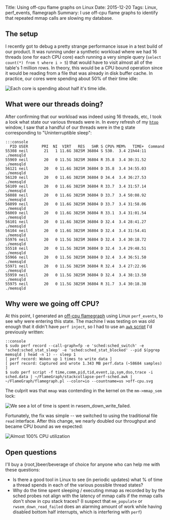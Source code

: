 Title: Using off-cpu flame graphs on Linux
Date: 2015-12-20
Tags: Linux, perf_events, flamegraph
Summary: I use off-cpu flame graphs to identify that repeated mmap calls are slowing my database.

## The setup

I recently got to debug a pretty strange performance issue in a test build
of our product. It was running under a synthetic workload where we had 16
threads (one for each CPU core) each running a very simple query
(`select count(*) from t where i > 5`) that would have to visit almost all of
the table's 1 million rows. In theory, this would be a CPU bound operation
since it would be reading from a file that was already in disk buffer cache.
In practice, our cores were spending about 50% of their time idle:

![Each core is spending about half it's time idle.](|filename|/images/low_cpu_usage.png "Each core is spending about half it's time idle.")

## What were our threads doing?

After confirming that our workload was indeed using 16 threads, etc, I took a
look what state our various threads were in. In every refresh of my
[`htop`](http://hisham.hm/htop/) window, I saw that a handful of our threads
were in the
[`D`](http://blog.kevac.org/2013/02/uninterruptible-sleep-d-state.html)
state corresponding to "Uninterruptible sleep":

    :::console
      PID USER      PRI  NI  VIRT   RES   SHR S CPU% MEM%   TIME+  Command
    55308 neil       21   1 11.6G 3825M 36804 S 530.  3.4 21h44:11 ./memsqld
    55969 neil       20   0 11.5G 3825M 36804 R 35.8  3.4 30:31.52 ./memsqld
    56121 neil       20   0 11.6G 3825M 36804 D 35.8  3.4 34:55.03 ./memsqld
    56120 neil       20   0 11.6G 3825M 36804 D 34.4  3.4 36:27.53 ./memsqld
    56109 neil       20   0 11.6G 3825M 36804 R 33.7  3.4 31:57.14 ./memsqld
    56088 neil       20   0 11.6G 3825M 36804 D 33.7  3.4 50:08.92 ./memsqld
    56099 neil       20   0 11.6G 3825M 36804 D 33.7  3.4 31:58.06 ./memsqld
    56069 neil       20   0 11.6G 3825M 36804 R 33.1  3.4 31:01.54 ./memsqld
    56101 neil       20   0 11.6G 3825M 36804 D 32.4  3.4 28:41.27 ./memsqld
    56104 neil       20   0 11.6G 3825M 36804 D 32.4  3.4 31:54.41 ./memsqld
    55976 neil       20   0 11.5G 3825M 36804 D 32.4  3.4 30:18.72 ./memsqld
    55518 neil       20   0 11.5G 3825M 36804 D 32.4  3.4 29:48.51 ./memsqld
    55966 neil       20   0 11.5G 3825M 36804 D 32.4  3.4 36:51.50 ./memsqld
    55971 neil       20   0 11.5G 3825M 36804 R 32.4  3.4 27:22.96 ./memsqld
    55959 neil       20   0 11.5G 3825M 36804 D 32.4  3.4 38:13.50 ./memsqld
    55975 neil       20   0 11.5G 3825M 36804 R 31.7  3.4 30:18.38 ./memsqld

## Why were we going off CPU?

At this point, I generated an
[off-cpu flamegraph](http://www.brendangregg.com/blog/2015-02-26/linux-perf-off-cpu-flame-graph.html)
using Linux `perf_events`, to see why were entering this state. The machine I
was testing on was old enough that it didn't have `perf inject`, so I had to 
use an
[`awk` script](https://github.com/awreece/FlameGraph/blob/6f3e75f10923d1f97e4b2b0a40d8ec3c9d063974/stackcollapse-perf-sched.awk)
I'd previously written:

    ::console
    $ sudo perf record --call-graph=fp -e 'sched:sched_switch' -e 'sched:sched_stat_sleep' -e 'sched:sched_stat_blocked' --pid $(pgrep memsqld | head -n 1) -- sleep 1
    [ perf record: Woken up 1 times to write data ]
    [ perf record: Captured and wrote 1.343 MB perf.data (~58684 samples) ]
    $ sudo perf script -f time,comm,pid,tid,event,ip,sym,dso,trace -i sched.data | ~/FlameGraph/stackcollapse-perf-sched.awk | ~/FlameGraph/flamegraph.pl --color=io --countname=us >off-cpu.svg

The culprit was that `mmap` was contending in the kernel on the `mm->mmap_sem` lock:

![We see a lot of time is spent in rwsem_down_write_failed.](|filename|/images/mmap_off_cpu.svg "In an off-cpu flamgraph, the width of a bar is proportional to the total time spent off cpu. Here we see a lot of time is spent in rwsem_down_write_failed.")

Fortunately, the fix was simple -- we switched to using the traditional file
`read` interface. After this change, we nearly doubled our throughput
and became CPU bound as we expected:

![Almost 100% CPU utilization](|filename|/images/high_cpu_usage.png "Almost 100% CPU utilization")

## Open questions

I'll buy a {root,}beer/beverage of choice for anyone who can help me with these
questions:

  - Is there a good tool in Linux to see (in periodic updates) what % of time a thread spends in each of the various possible thread states?
  - Why do the time spent sleeping / executing mmap as recorded by by the sched probes not align with the latency of mmap calls if the mmap calls don't show in cpu stack traces? (I suspect that `mm_populate` or `rwsem_down_read_failed` does an alarming amount of work while having disabled bottom half interrupts, which is interfering with `perf`)